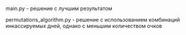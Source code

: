 main.py - решение с лучшим результатом

permutations_algorithm.py - решение с использованием комбинаций инкассируемых дней, однако с меньшим количеством очков
